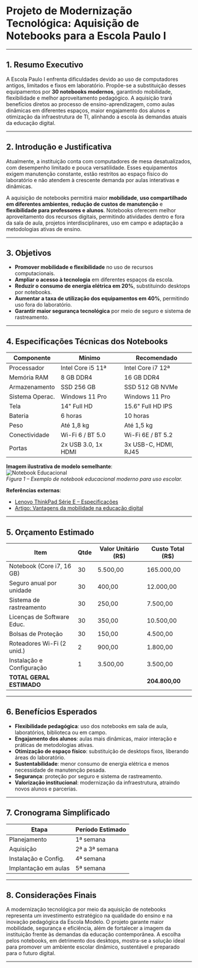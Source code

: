 # Projeto de Modernização Tecnológica: Aquisição de Notebooks para a Escola Paulo I

---

## 1. Resumo Executivo
A Escola Paulo I enfrenta dificuldades devido ao uso de computadores antigos, limitados e fixos em laboratório. Propõe-se a substituição desses equipamentos por **30 notebooks modernos**, garantindo mobilidade, flexibilidade e melhor aproveitamento pedagógico. A aquisição trará benefícios diretos ao processo de ensino-aprendizagem, como aulas dinâmicas em diferentes espaços, maior engajamento dos alunos e otimização da infraestrutura de TI, alinhando a escola às demandas atuais da educação digital.

---

## 2. Introdução e Justificativa
Atualmente, a instituição conta com computadores de mesa desatualizados, com desempenho limitado e pouca versatilidade. Esses equipamentos exigem manutenção constante, estão restritos ao espaço físico do laboratório e não atendem à crescente demanda por aulas interativas e dinâmicas.  

A aquisição de notebooks permitirá maior **mobilidade**, **uso compartilhado em diferentes ambientes**, **redução de custos de manutenção** e **flexibilidade para professores e alunos**. Notebooks oferecem melhor aproveitamento dos recursos digitais, permitindo atividades dentro e fora da sala de aula, projetos interdisciplinares, uso em campo e adaptação a metodologias ativas de ensino.  

---

## 3. Objetivos
- **Promover mobilidade e flexibilidade** no uso de recursos computacionais.  
- **Ampliar o acesso à tecnologia** em diferentes espaços da escola.  
- **Reduzir o consumo de energia elétrica em 20%**, substituindo desktops por notebooks.  
- **Aumentar a taxa de utilização dos equipamentos em 40%**, permitindo uso fora do laboratório.  
- **Garantir maior segurança tecnológica** por meio de seguro e sistema de rastreamento.  

---

## 4. Especificações Técnicas dos Notebooks

| Componente      | Mínimo              | Recomendado          |
|-----------------|---------------------|----------------------|
| Processador     | Intel Core i5 11ª   | Intel Core i7 12ª    |
| Memória RAM     | 8 GB DDR4           | 16 GB DDR4           |
| Armazenamento   | SSD 256 GB          | SSD 512 GB NVMe      |
| Sistema Operac. | Windows 11 Pro      | Windows 11 Pro       |
| Tela            | 14" Full HD         | 15.6" Full HD IPS    |
| Bateria         | 6 horas             | 10 horas             |
| Peso            | Até 1,8 kg          | Até 1,5 kg           |
| Conectividade   | Wi-Fi 6 / BT 5.0    | Wi-Fi 6E / BT 5.2    |
| Portas          | 2x USB 3.0, 1x HDMI | 3x USB-C, HDMI, RJ45 |

**Imagem ilustrativa de modelo semelhante**:  
![Notebook Educacional](img/computadpr.webp)  
*Figura 1 – Exemplo de notebook educacional moderno para uso escolar.*

**Referências externas**:  
- [Lenovo ThinkPad Série E – Especificações](https://www.lenovo.com/br/pt/laptops/thinkpad/)  
- [Artigo: Vantagens da mobilidade na educação digital](https://edutopia.org/technology-in-education)  

---

## 5. Orçamento Estimado

| Item                        | Qtde | Valor Unitário (R$) | Custo Total (R$) |
|-----------------------------|------|---------------------|------------------|
| Notebook (Core i7, 16 GB)   | 30   | 5.500,00            | 165.000,00       |
| Seguro anual por unidade    | 30   | 400,00              | 12.000,00        |
| Sistema de rastreamento     | 30   | 250,00              | 7.500,00         |
| Licenças de Software Educ.  | 30   | 350,00              | 10.500,00        |
| Bolsas de Proteção          | 30   | 150,00              | 4.500,00         |
| Roteadores Wi-Fi (2 unid.)  | 2    | 900,00              | 1.800,00         |
| Instalação e Configuração   | 1    | 3.500,00            | 3.500,00         |
| **TOTAL GERAL ESTIMADO**    |      |                     | **204.800,00**   |

---

## 6. Benefícios Esperados
- **Flexibilidade pedagógica**: uso dos notebooks em sala de aula, laboratórios, biblioteca ou em campo.  
- **Engajamento dos alunos**: aulas mais dinâmicas, maior interação e práticas de metodologias ativas.  
- **Otimização de espaço físico**: substituição de desktops fixos, liberando áreas do laboratório.  
- **Sustentabilidade**: menor consumo de energia elétrica e menos necessidade de manutenção pesada.  
- **Segurança**: proteção por seguro e sistema de rastreamento.  
- **Valorização institucional**: modernização da infraestrutura, atraindo novos alunos e parcerias.  

---

## 7. Cronograma Simplificado

| Etapa                 | Período Estimado |
|-----------------------|------------------|
| Planejamento          | 1ª semana        |
| Aquisição             | 2ª a 3ª semana   |
| Instalação e Config.  | 4ª semana        |
| Implantação em aulas  | 5ª semana        |

---

## 8. Considerações Finais
A modernização tecnológica por meio da aquisição de notebooks representa um investimento estratégico na qualidade do ensino e na inovação pedagógica da Escola Modelo. O projeto garante maior mobilidade, segurança e eficiência, além de fortalecer a imagem da instituição frente às demandas da educação contemporânea. A escolha pelos notebooks, em detrimento dos desktops, mostra-se a solução ideal para promover um ambiente escolar dinâmico, sustentável e preparado para o futuro digital.

---
